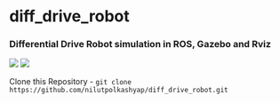 # diff_drive_robot
### Differential Drive Robot simulation in ROS, Gazebo and Rviz

<img src="https://img.shields.io/github/license/nilutpolkashyap/diff_drive_robot?style=for-the-badge">&nbsp;<img src ="https://img.shields.io/github/languages/code-size/nilutpolkashyap/diff_drive_robot?style=for-the-badge">

Clone this Repository - ``` git clone https://github.com/nilutpolkashyap/diff_drive_robot.git ```

<!-- <div align="center">
<img  alt="Thanks for visiting me" width="50%" src="https://raw.githubusercontent.com/nilutpolkashyap/my_robot_arm/main/cover.JPG" />
<br />
</div> -->
